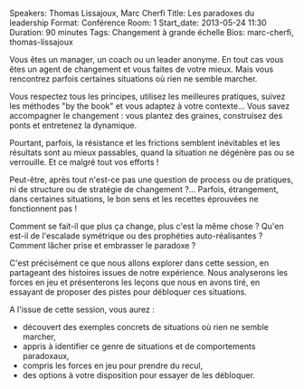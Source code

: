Speakers: Thomas Lissajoux, Marc Cherfi
Title: Les paradoxes du leadership
Format:  Conférence
Room: 1
Start_date: 2013-05-24 11:30
Duration: 90 minutes
Tags: Changement à grande échelle
Bios: marc-cherfi, thomas-lissajoux

Vous êtes un manager, un coach ou un leader anonyme.
En tout cas vous êtes un agent de changement et vous faites de votre mieux.
Mais vous rencontrez parfois certaines situations où rien ne semble marcher.

Vous respectez tous les principes, utilisez les meilleures pratiques, suivez les méthodes "by the book" et vous adaptez à votre contexte...
Vous savez accompagner le changement : vous plantez des graines, construisez des ponts et entretenez la dynamique.

Pourtant, parfois, la résistance et les frictions semblent inévitables et les résultats sont au mieux passables, quand la situation ne dégénère pas ou se verrouille.
Et ce malgré tout vos efforts !

Peut-être, après tout n'est-ce pas une question de process ou de pratiques, ni de structure ou de stratégie de changement ?...
Parfois, étrangement, dans certaines situations, le bon sens et les recettes éprouvées ne fonctionnent pas !

Comment se fait-il que plus ça change, plus c'est la même chose ?
Qu'en est-il de l'escalade symétrique ou des prophéties auto-réalisantes ?
Comment lâcher prise et embrasser le paradoxe ?

C'est précisément ce que nous allons explorer dans cette session, en partageant des histoires issues de notre expérience.
Nous analyserons les forces en jeu et présenterons les leçons que nous en avons tiré, en essayant de proposer des pistes pour débloquer ces situations.

A l'issue de cette session, vous aurez :

- découvert des exemples concrets de situations où rien ne semble marcher,
- appris à identifier ce genre de situations et de comportements paradoxaux,
- compris les forces en jeu pour prendre du recul,
- des options à votre disposition pour essayer de les débloquer.
